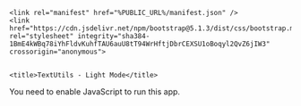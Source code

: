 <!DOCTYPE html>
<html lang="en">
  <head>
    <meta charset="utf-8" />
    <link rel="icon" href="%PUBLIC_URL%/favicon.png" />
    <meta name="viewport" content="width=device-width, initial-scale=1" />
    <meta name="theme-color" content="#000000" />
    <meta
      name="description"
      content="TextUtils is a utility which can be use to manipulate your text in the way you want"
    />
    <link rel="apple-touch-icon" href="%PUBLIC_URL%/favicon.png" />
    
    <link rel="manifest" href="%PUBLIC_URL%/manifest.json" />
    <link href="https://cdn.jsdelivr.net/npm/bootstrap@5.1.3/dist/css/bootstrap.min.css" rel="stylesheet" integrity="sha384-1BmE4kWBq78iYhFldvKuhfTAU6auU8tT94WrHftjDbrCEXSU1oBoqyl2QvZ6jIW3" crossorigin="anonymous">

   
    <title>TextUtils - Light Mode</title>
  </head>
  <body>
    <noscript>You need to enable JavaScript to run this app.</noscript>
    <div id="root"></div>
    
  </body>
  <script src="https://cdn.jsdelivr.net/npm/bootstrap@5.1.3/dist/js/bootstrap.bundle.min.js" integrity="sha384-ka7Sk0Gln4gmtz2MlQnikT1wXgYsOg+OMhuP+IlRH9sENBO0LRn5q+8nbTov4+1p" crossorigin="anonymous"></script>

</html>
